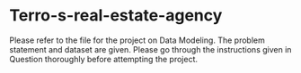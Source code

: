 # Terro-s-real-estate-agency
Please refer to the file for the project on Data Modeling. The problem statement and dataset are given.
Please go through the instructions given in Question thoroughly before attempting the project.
